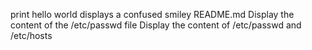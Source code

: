print hello world
displays a confused smiley README.md
Display the content of the /etc/passwd file
Display the content of /etc/passwd and /etc/hosts
